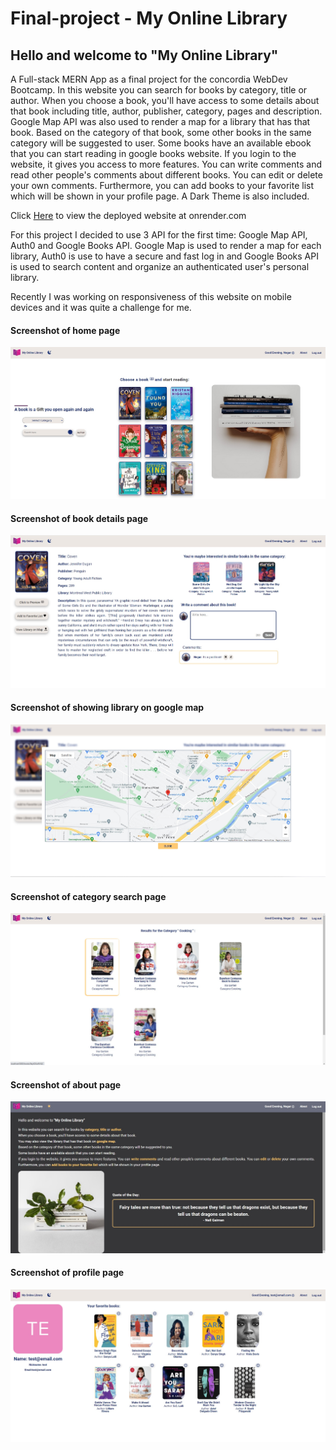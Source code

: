 # Final-project - My Online Library
## Hello and welcome to "My Online Library"

A Full-stack MERN App as a final project for the concordia WebDev Bootcamp. 
In this website you can search for books by category, title or author.
When you choose a book, you'll have access to some details about that book including title, author, publisher, category, pages and description.
Google Map API was also used to render a map for a library that has that book.
Based on the category of that book, some other books in the same category will be suggested to user.
Some books have an available ebook that you can start reading in google books website.
If you login to the website, it gives you access to more features. You can write comments and read other people's 
comments about different books. You can edit or delete your own comments. Furthermore, you can add books to your favorite
list which will be shown in your profile page.
A Dark Theme is also included.


Click [Here](https://my-online-library.onrender.com/) to view the deployed website at onrender.com


For this project I decided to use 3 API for the first time: Google Map API, Auth0 and Google Books API. Google Map is used to render a map for each library, Auth0 is use to have a secure and fast log in and Google Books API is used to search content and organize an authenticated user's personal library.

Recently I was working on responsiveness of this website on mobile devices and it was quite a challenge for me.


#### Screenshot of home page
![Screenshot of home page!](./client/public/images/1homepage.jpg "Home page")

#### Screenshot of book details page
![Screenshot of book detail page!](./client/public/images/2bookdetailpage.jpg "Book detail page")


#### Screenshot of showing library on google map
![showing library on google map](./client/public/images/3map.jpg "showing library on google map")


#### Screenshot of category search page
![Screenshot of category search page!](./client/public/images/4categorySearch.jpg "category search page")


#### Screenshot of about page
![Screenshot of about page!](./client/public/images/5aboutPage.jpg "about page")


#### Screenshot of profile page
![Screenshot of profile page!](./client/public/images/6ProfilePage.jpg "profile page")

